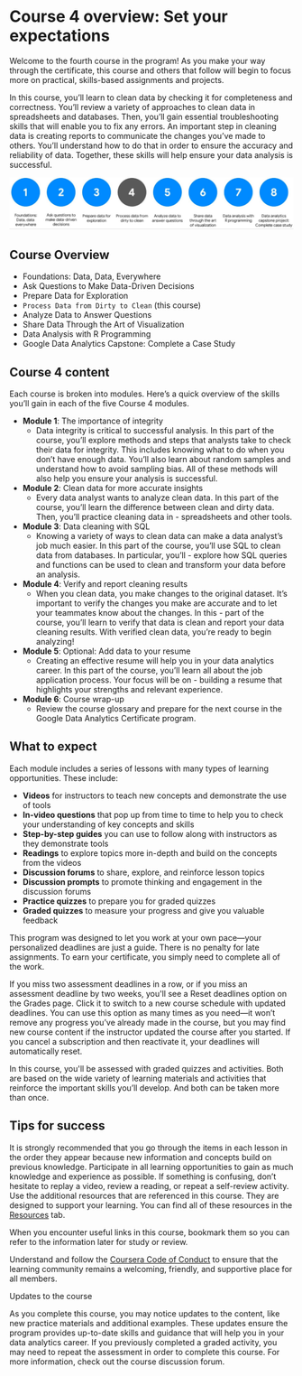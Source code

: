 # Course 4 overview: Set your expectations

Welcome to the fourth course in the program! As you make your way through the certificate, this course and others that follow will begin to focus more on practical, skills-based assignments and projects.

In this course, you’ll learn to clean data by checking it for completeness and correctness. You’ll review a variety of approaches to clean data in spreadsheets and databases. Then, you’ll gain essential troubleshooting skills that will enable you to fix any errors. An important step in cleaning data is creating reports to communicate the changes you’ve made to others. You’ll understand how to do that in order to ensure the accuracy and reliability of data. Together, these skills will help ensure your data analysis is successful.

![x](./resources/img-1-the-course4-progress.jpg)

## Course Overview

- Foundations: Data, Data, Everywhere
- Ask Questions to Make Data-Driven Decisions
- Prepare Data for Exploration
- `Process Data from Dirty to Clean` (this course)
- Analyze Data to Answer Questions
- Share Data Through the Art of Visualization
- Data Analysis with R Programming
- Google Data Analytics Capstone: Complete a Case Study

## Course 4 content

Each course is broken into modules. Here’s a quick overview of the skills you’ll gain in each of the five Course 4 modules.

- **Module 1**: The importance of integrity
  - Data integrity is critical to successful analysis. In this part of the course, you’ll explore methods and steps that analysts take to check their data for integrity. This includes knowing what to do when you don’t have enough data. You’ll also learn about random samples and understand how to avoid sampling bias. All of these methods will also help you ensure your analysis is successful.  
- **Module 2**: Clean data for more accurate insights
  - Every data analyst wants to analyze clean data. In this part of the course, you’ll learn the difference between clean and dirty data. Then, you’ll practice cleaning data in - spreadsheets and other tools.
- **Module 3**: Data cleaning with SQL
  - Knowing a variety of ways to clean data can make a data analyst’s job much easier. In this part of the course, you’ll use SQL to clean data from databases. In particular, you’ll - explore how SQL queries and functions can be used to clean and transform your data before an analysis.
- **Module 4**: Verify and report cleaning results
  - When you clean data, you make changes to the original dataset. It’s important to verify the changes you make are accurate and to let your teammates know about the changes. In this - part of the course, you’ll learn to verify that data is clean and report your data cleaning results. With verified clean data, you’re ready to begin analyzing!
- **Module 5**: Optional: Add data to your resume
  - Creating an effective resume will help you in your data analytics career. In this part of the course, you’ll learn all about the job application process. Your focus will be on - building a resume that highlights your strengths and relevant experience.
- **Module 6**: Course wrap-up
  - Review the course glossary and prepare for the next course in the Google Data Analytics Certificate program.

## What to expect

Each module includes a series of lessons with many types of learning opportunities. These include:

- **Videos** for instructors to teach new concepts and demonstrate the use of tools
- **In-video questions** that pop up from time to time to help you to check your understanding of key concepts and skills
- **Step-by-step guides** you can use to follow along with instructors as they demonstrate tools
- **Readings** to explore topics more in-depth and build on the concepts from the videos
- **Discussion forums** to share, explore, and reinforce lesson topics
- **Discussion prompts** to promote thinking and engagement in the discussion forums
- **Practice quizzes** to prepare you for graded quizzes
- **Graded quizzes** to measure your progress and give you valuable feedback

This program was designed to let you work at your own pace—your personalized deadlines are just a guide. There is no penalty for late assignments. To earn your certificate, you simply need to complete all of the work.

If you miss two assessment deadlines in a row, or if you miss an assessment deadline by two weeks, you'll see a Reset deadlines option on the Grades page. Click it to switch to a new course schedule with updated deadlines. You can use this option as many times as you need—it won’t remove any progress you’ve already made in the course, but you may find new course content if the instructor updated the course after you started. If you cancel a subscription and then reactivate it, your deadlines will automatically reset.

In this course, you'll be assessed with graded quizzes and activities. Both are based on the wide variety of learning materials and activities that reinforce the important skills you’ll develop. And both can be taken more than once.

## Tips for success

It is strongly recommended that you go through the items in each lesson in the order they appear because new information and concepts build on previous knowledge.
Participate in all learning opportunities to gain as much knowledge and experience as possible.
If something is confusing, don’t hesitate to replay a video, review a reading, or repeat a self-review activity.
Use the additional resources that are referenced in this course. They are designed to support your learning. You can find all of these resources in the [Resources](https://www.coursera.org/learn/ask-questions-make-decisions/resources/xW7lI) tab.

When you encounter useful links in this course, bookmark them so you can refer to the information later for study or review.

Understand and follow the  [Coursera Code of Conduct](https://www.coursera.support/s/article/208280036-Coursera-Code-of-Conduct?) to ensure that the learning community remains a welcoming, friendly, and supportive place for all members.

Updates to the course

As you complete this course, you may notice updates to the content, like new practice materials and additional examples. These updates ensure the program provides up-to-date skills and guidance that will help you in your data analytics career. If you previously completed a graded activity, you may need to repeat the assessment in order to complete this course.  For more information, check out 
the course discussion forum.
